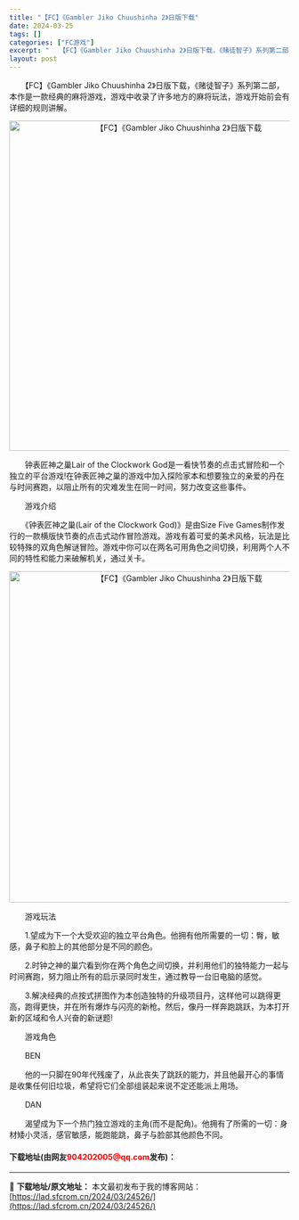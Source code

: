 ```yaml
---
title: "【FC】《Gambler Jiko Chuushinha 2》日版下载"
date: 2024-03-25
tags: []
categories: ["FC游戏"]
excerpt: "　　【FC】《Gambler Jiko Chuushinha 2》日版下载，《赌徒智子》系列第二部，本作是一款经典的麻将游戏，游戏中收录了许多地方的麻将玩法，游戏开始前会有详细的规则讲解。 　　钟表匠神之巢Lair of the Clockwork God是一看快节奏的点击式冒险和一个独立的平台游戏&hellip;"
layout: post
---
```


 <p>　　【FC】《Gambler Jiko Chuushinha 2》日版下载，《赌徒智子》系列第二部，本作是一款经典的麻将游戏，游戏中收录了许多地方的麻将玩法，游戏开始前会有详细的规则讲解。</p> <p align="center"><img align="" border="0" src="https://lad.sfcrom.cn/wp-content/uploads/2024/03/20240325_6601916d4fca9.png" width="593" alt="【FC】《Gambler Jiko Chuushinha 2》日版下载" /></p> <p>　　钟表匠神之巢Lair of the Clockwork God是一看快节奏的点击式冒险和一个独立的平台游戏!在钟表匠神之巢的游戏中加入探险家本和想要独立的亲爱的丹在与时间赛跑，以阻止所有的灾难发生在同一时间，努力改变这些事件。</p> <p>　　游戏介绍</p> <p>　　《钟表匠神之巢(Lair of the Clockwork God)》是由Size Five Games制作发行的一款横版快节奏的点击式动作冒险游戏。游戏有着可爱的美术风格，玩法是比较特殊的双角色解谜冒险。游戏中你可以在两名可用角色之间切换，利用两个人不同的特性和能力来破解机关，通过关卡。</p> <p align="center"><img align="" border="0" src="https://lad.sfcrom.cn/wp-content/uploads/2024/03/20240325_6601916e576bd.png" width="595" alt="【FC】《Gambler Jiko Chuushinha 2》日版下载" /></p> <p>　　游戏玩法</p> <p>　　1.望成为下一个大受欢迎的独立平台角色。他拥有他所需要的一切：臀，敏感，鼻子和脸上的其他部分是不同的颜色。</p> <p>　　2.时钟之神的巢穴看到你在两个角色之间切换，并利用他们的独特能力一起与时间赛跑，努力阻止所有的启示录同时发生，通过教导一台旧电脑的感觉。</p> <p>　　3.解决经典的点按式拼图作为本创造独特的升级项目丹，这样他可以跳得更高，跑得更快，并在所有爆炸与闪亮的新枪。然后，像丹一样奔跑跳跃，为本打开新的区域和令人兴奋的新谜题!</p> <p>　　游戏角色</p> <p>　　BEN</p> <p>　　他的一只脚在90年代残废了，从此丧失了跳跃的能力，并且他最开心的事情是收集任何旧垃圾，希望将它们全部组装起来说不定还能派上用场。</p> <p>　　DAN</p> <p>　　渴望成为下一个热门独立游戏的主角(而不是配角)。他拥有了所需的一切：身材矮小灵活，感官敏感，能跑能跳，鼻子与脸部其他颜色不同。</p> <p><h4>下载地址(由网友<font color="red">904202005@qq.com</font>发布)：</h4></p> 

---
📖 **下载地址/原文地址：** 本文最初发布于我的博客网站：[https://lad.sfcrom.cn/2024/03/24526/](https://lad.sfcrom.cn/2024/03/24526/)
